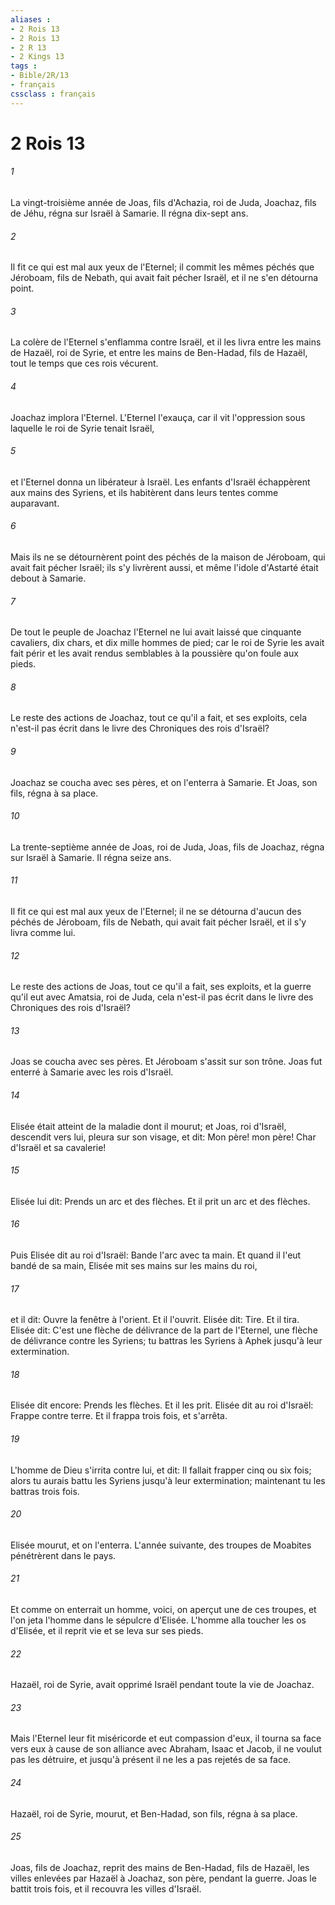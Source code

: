 ```yaml
---
aliases : 
- 2 Rois 13
- 2 Rois 13
- 2 R 13
- 2 Kings 13
tags : 
- Bible/2R/13
- français
cssclass : français
---
```


# 2 Rois 13

###### 1
La vingt-troisième année de Joas, fils d'Achazia, roi de Juda, Joachaz, fils de Jéhu, régna sur Israël à Samarie. Il régna dix-sept ans.
###### 2
Il fit ce qui est mal aux yeux de l'Eternel; il commit les mêmes péchés que Jéroboam, fils de Nebath, qui avait fait pécher Israël, et il ne s'en détourna point.
###### 3
La colère de l'Eternel s'enflamma contre Israël, et il les livra entre les mains de Hazaël, roi de Syrie, et entre les mains de Ben-Hadad, fils de Hazaël, tout le temps que ces rois vécurent.
###### 4
Joachaz implora l'Eternel. L'Eternel l'exauça, car il vit l'oppression sous laquelle le roi de Syrie tenait Israël,
###### 5
et l'Eternel donna un libérateur à Israël. Les enfants d'Israël échappèrent aux mains des Syriens, et ils habitèrent dans leurs tentes comme auparavant.
###### 6
Mais ils ne se détournèrent point des péchés de la maison de Jéroboam, qui avait fait pécher Israël; ils s'y livrèrent aussi, et même l'idole d'Astarté était debout à Samarie.
###### 7
De tout le peuple de Joachaz l'Eternel ne lui avait laissé que cinquante cavaliers, dix chars, et dix mille hommes de pied; car le roi de Syrie les avait fait périr et les avait rendus semblables à la poussière qu'on foule aux pieds.
###### 8
Le reste des actions de Joachaz, tout ce qu'il a fait, et ses exploits, cela n'est-il pas écrit dans le livre des Chroniques des rois d'Israël?
###### 9
Joachaz se coucha avec ses pères, et on l'enterra à Samarie. Et Joas, son fils, régna à sa place.
###### 10
La trente-septième année de Joas, roi de Juda, Joas, fils de Joachaz, régna sur Israël à Samarie. Il régna seize ans.
###### 11
Il fit ce qui est mal aux yeux de l'Eternel; il ne se détourna d'aucun des péchés de Jéroboam, fils de Nebath, qui avait fait pécher Israël, et il s'y livra comme lui.
###### 12
Le reste des actions de Joas, tout ce qu'il a fait, ses exploits, et la guerre qu'il eut avec Amatsia, roi de Juda, cela n'est-il pas écrit dans le livre des Chroniques des rois d'Israël?
###### 13
Joas se coucha avec ses pères. Et Jéroboam s'assit sur son trône. Joas fut enterré à Samarie avec les rois d'Israël.
###### 14
Elisée était atteint de la maladie dont il mourut; et Joas, roi d'Israël, descendit vers lui, pleura sur son visage, et dit: Mon père! mon père! Char d'Israël et sa cavalerie!
###### 15
Elisée lui dit: Prends un arc et des flèches. Et il prit un arc et des flèches.
###### 16
Puis Elisée dit au roi d'Israël: Bande l'arc avec ta main. Et quand il l'eut bandé de sa main, Elisée mit ses mains sur les mains du roi,
###### 17
et il dit: Ouvre la fenêtre à l'orient. Et il l'ouvrit. Elisée dit: Tire. Et il tira. Elisée dit: C'est une flèche de délivrance de la part de l'Eternel, une flèche de délivrance contre les Syriens; tu battras les Syriens à Aphek jusqu'à leur extermination.
###### 18
Elisée dit encore: Prends les flèches. Et il les prit. Elisée dit au roi d'Israël: Frappe contre terre. Et il frappa trois fois, et s'arrêta.
###### 19
L'homme de Dieu s'irrita contre lui, et dit: Il fallait frapper cinq ou six fois; alors tu aurais battu les Syriens jusqu'à leur extermination; maintenant tu les battras trois fois.
###### 20
Elisée mourut, et on l'enterra. L'année suivante, des troupes de Moabites pénétrèrent dans le pays.
###### 21
Et comme on enterrait un homme, voici, on aperçut une de ces troupes, et l'on jeta l'homme dans le sépulcre d'Elisée. L'homme alla toucher les os d'Elisée, et il reprit vie et se leva sur ses pieds.
###### 22
Hazaël, roi de Syrie, avait opprimé Israël pendant toute la vie de Joachaz.
###### 23
Mais l'Eternel leur fit miséricorde et eut compassion d'eux, il tourna sa face vers eux à cause de son alliance avec Abraham, Isaac et Jacob, il ne voulut pas les détruire, et jusqu'à présent il ne les a pas rejetés de sa face.
###### 24
Hazaël, roi de Syrie, mourut, et Ben-Hadad, son fils, régna à sa place.
###### 25
Joas, fils de Joachaz, reprit des mains de Ben-Hadad, fils de Hazaël, les villes enlevées par Hazaël à Joachaz, son père, pendant la guerre. Joas le battit trois fois, et il recouvra les villes d'Israël.
